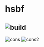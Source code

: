 # hsbf
![build](https://github.com/leonardoarroyo/hsbf/actions/workflows/test.yml/badge.svg)
----
![cons](https://i2.wp.com/www.bapl.org/wp-content/uploads/2019/02/old-under-construction-gif.gif)
![cons2](https://upload.wikimedia.org/wikipedia/commons/1/19/Under_construction_graphic.gif)
